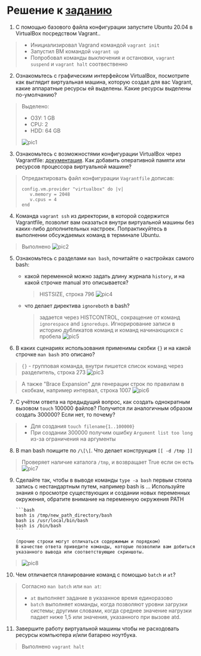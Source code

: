 # Решение к [заданию](https://github.com/netology-code/sysadm-homeworks/blob/devsys10/03-sysadmin-01-terminal/README.md)

1. С помощью базового файла конфигурации запустите Ubuntu 20.04 в VirtualBox посредством Vagrant..

> - Инициализировал Vagrand командой `vagrant init`
> - Запустил ВМ командой `vagrant up`
> - Попробовал команды выключения и остановки, `vagrant suspend` и `vagrant halt` соотвественно

2. Ознакомьтесь с графическим интерфейсом VirtualBox, посмотрите как выглядит виртуальная машина, которую создал для вас Vagrant, какие аппаратные ресурсы ей выделены. Какие ресурсы выделены по-умолчанию?

> Выделено:
>
> - ОЗУ: 1 GB
> - CPU: 2
> - HDD: 64 GB
>
> ![pic1](image1.png)

3. Ознакомьтесь с возможностями конфигурации VirtualBox через Vagrantfile: [документация](https://www.vagrantup.com/docs/providers/virtualbox/configuration.html). Как добавить оперативной памяти или ресурсов процессора виртуальной машине?

> Отредактировать файл конфигурации `Vagrantfile` дописав:
>
> ```
> config.vm.provider "virtualbox" do |v|
>    v.memory = 2048
>    v.cpus = 4
> end
> ```

4. Команда `vagrant ssh` из директории, в которой содержится Vagrantfile, позволит вам оказаться внутри виртуальной машины без каких-либо дополнительных настроек. Попрактикуйтесь в выполнении обсуждаемых команд в терминале Ubuntu.

> Выполнено
> ![pic2](image2.png)

5. Ознакомьтесь с разделами `man bash`, почитайте о настройках самого bash:

   - какой переменной можно задать длину журнала `history`, и на какой строчке manual это описывается?
     > HISTSIZE, строка 796
     > ![pic4](image4.png)
   - что делает директива `ignoreboth` в bash?
     > задается через HISTCONTROL, сокращение от команд `ignorespace` and `ignoredups`. Игнорирование записи в историю дубликатов команд и команд начинающихся с пробела
     > ![pic5](image5.png)

6. В каких сценариях использования применимы скобки `{}` и на какой строчке `man bash` это описано?

> `{}` - групповая команда, внутри пишется список команд через разделитель, строка 273
> ![pic3](image3.png)

> А также "Brace Expansion" для генерации строк по правилам в скобкам, например интервал, строка 1007
> ![pic6](image6.png)

7. С учётом ответа на предыдущий вопрос, как создать однократным вызовом `touch` 100000 файлов? Получится ли аналогичным образом создать 300000? Если нет, то почему?

> - Для создания `touch filename{1..100000}`
> - При создании 300000 получим ошибку `Argument list too long` из-за ограничения на аргументы

8. В man bash поищите по `/\[\[`. Что делает конструкция `[[ -d /tmp ]]`

> Проверяет наличие каталога `/tmp`, и возвращает True если он есть
> ![pic7](image7.png)

9.  Сделайте так, чтобы в выводе команды `type -a bash` первым стояла запись с нестандартным путем, например bash is ...
    Используйте знания о просмотре существующих и создании новых переменных окружения, обратите внимание на переменную окружения PATH

        ```bash
        bash is /tmp/new_path_directory/bash
        bash is /usr/local/bin/bash
        bash is /bin/bash
        ```

        (прочие строки могут отличаться содержимым и порядком)
        В качестве ответа приведите команды, которые позволили вам добиться указанного вывода или соответствующие скриншоты.

> ![pic8](image8.png)

10. Чем отличается планирование команд с помощью `batch` и `at`?

> Согласно `man batch` или `man at`:
>
> - `at` выполняет задание в указанное время единоразово
> - `batch` выполняет команды, когда позволяют уровни загрузки системы; другими словами, когда среднее значение нагрузки падает ниже 1,5 или значения, указанного при вызове atd.

11. Завершите работу виртуальной машины чтобы не расходовать ресурсы компьютера и/или батарею ноутбука.

> Выполнено `vagrant halt`
